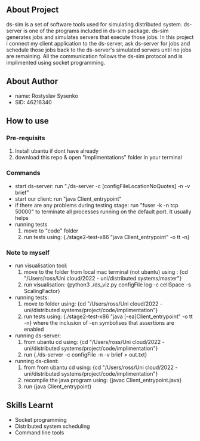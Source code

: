 ## About Project
ds-sim is a set of software tools used for simulating distributed system. ds-server is one of the programs included in ds-sim package. ds-sim generates jobs and simulates servers that execute those jobs. In this project i connect my client application to the ds-server, ask ds-server for jobs and schedule those jobs back to the ds-server's simulated servers until no jobs are remaining. All the communication follows the ds-sim protocol and is implimented using socket programming.

## About Author
- name: Rostyslav Sysenko
- SID: 46216340

## How to use
### Pre-requisits
1. Install ubantu if dont have already
2. download this repo & open "implimentations" folder in your terminal

### Commands
- start ds-server: run "./ds-server -c [configFileLocationNoQuotes] -n -v brief" 
- start our client: run "java Client_entrypoint"
- if there are any problems during testing stage: run "fuser -k -n tcp 50000" to terminate all processes running on the default port. It usually helps
- running tests
  1. move to "code" folder
  2. run tests using: {./stage2-test-x86 "java Client_entrypoint" -o tt -n}

### Note to myself
- run visualisation tool:
  1. move to the folder from local mac terminal (not ubantu) using : {cd "/Users/ross/Uni cloud/2022 - uni/distributed systems/master"}
  2. run visualisation: {python3 ./ds_viz.py configFile log -c cellSpace -s ScalingFactor}
- running tests:
  1. move to folder using: {cd "/Users/ross/Uni cloud/2022 - uni/distributed systems/project/code/implimentation"}
  2. run tests using: {./stage2-test-x86 "java [-ea]Client_entrypoint" -o tt -n} where the inclusion of -en symbolises that assertions are enabled
- running ds-server:
  1. from ubantu cd using: {cd "/Users/ross/Uni cloud/2022 - uni/distributed systems/project/code/implimentation"}
  1. run {./ds-server -c configFile -n -v brief > out.txt}
- running ds-client:
  1. from from ubantu cd using: {cd "/Users/ross/Uni cloud/2022 - uni/distributed systems/project/code/implimentation"}
  2. recompile the java program using: {javac Client_entrypoint.java}
  3. run {java Client_entrypoint}

## Skills Learnt
- Socket programming
- Distributed system scheduling
- Command line tools
